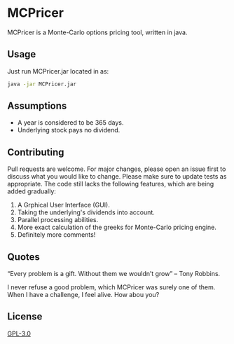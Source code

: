 # MCPricer
MCPricer is a Monte-Carlo options pricing tool, written in java.



## Usage
Just run MCPricer.jar located in as:

```bash
java -jar MCPricer.jar
```


## Assumptions
* A year is considered to be 365 days.
* Underlying stock pays no dividend.



## Contributing
Pull requests are welcome. For major changes, please open an issue first to discuss what you would like to change.
Please make sure to update tests as appropriate.
The code still lacks the following features, which are being added gradually:

1. A Grphical User Interface (GUI).
2. Taking the underlying's dividends into account.
3. Parallel processing abilities.
4. More exact calculation of the greeks for Monte-Carlo pricing engine.
5. Definitely more comments!



## Quotes
“Every problem is a gift. Without them we wouldn’t grow” – Tony Robbins.

I never refuse a good problem, which MCPricer was surely one of them. When I have a challenge, I feel alive. How abou you?
 
 
 
## License
[GPL-3.0](https://www.gnu.org/licenses/gpl-3.0.en.html)
